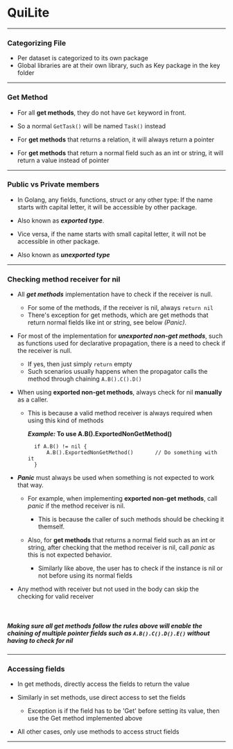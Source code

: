 # **QuiLite**

---

### **Categorizing File**

- Per dataset is categorized to its own package
- Global libraries are at their own library, such as Key package in the key folder

---

### **Get Method**

- For all **get methods**, they do not have `Get` keyword in front.
- So a normal `GetTask()` will be named `Task()` instead


- For **get methods** that returns a relation, it will always return a pointer
- For **get methods** that return a normal field such as an int or string, it will return a value instead of pointer
---

### **Public vs Private members**

- In Golang, any fields, functions, struct or any other type: If the name starts with capital letter,  it will be accessible by other package.    
- Also known as **_exported type_**.


- Vice versa, if the name starts with small capital letter, it will not be accessible in other package.
- Also known as **_unexported type_**

---

### **Checking method receiver for nil**

- All **_get methods_** implementation have to check if the receiver is null.
    - For some of the methods, if the receiver is nil, always `return nil`
    - There's exception for get methods, which are get methods that return normal fields like int or string,
    see below _(Panic)_.
    
    
- For most of the implementation for **_unexported non-get methods_**, such as functions used for declarative propagation, there is a need to check
if the receiver is null.
    - If yes, then just simply `return` empty
    - Such scenarios usually happens when the propagator calls the method through chaining `A.B().C().D()`


- When using **exported non-get methods**, always check for nil **manually** as a caller.

    - This is because a valid method receiver is always required when using this kind of methods

        **_Example:_ To use A.B().ExportedNonGetMethod()**

            if A.B() != nil {
                A.B().ExportedNonGetMethod()       // Do something with it
            }
            
            
- **_Panic_** must always be used when something is not expected to work that way.
    - For example, when implementing **exported non-get methods**, call _panic_ if the method receiver is nil.
        - This is because the caller of such methods should be checking it themself.
       
    - Also, for **get methods** that returns a normal field such as an int or string, after checking
    that the method receiver is nil, call _panic_ as this is not expected behavior.
        - Similarly like above, the user has to check if the instance is nil or not before using its normal fields
  
        
- Any method with receiver but not used in the body can skip the checking for valid receiver
<br>

##### **Making sure all get methods follow the rules above will enable the chaining of multiple _pointer_ fields such as `A.B().C().D().E()` without having to check for nil**

---

### **Accessing fields**

- In get methods, directly access the fields to return the value

- Similarly in set methods, use direct access to set the fields
    - Exception is if the field has to be 'Get' before setting its value, then use the Get method implemented above
    
- All other cases, only use methods to access struct fields

---